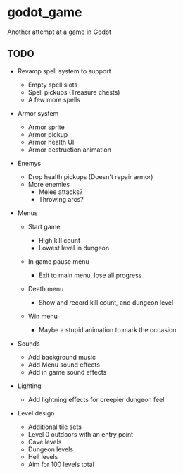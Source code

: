 # godot_game
Another attempt at a game in Godot

## TODO
* Revamp spell system to support
  * Empty spell slots
  * Spell pickups (Treasure chests)
  * A few more spells

* Armor system
  * Armor sprite
  * Armor pickup
  * Armor health UI
  * Armor destruction animation

* Enemys
  * Drop health pickups (Doesn't repair armor)
  * More enemies
    * Melee attacks?
    * Throwing arcs?

* Menus
  * Start game
    * High kill count
    * Lowest level in dungeon

  * In game pause menu
    * Exit to main menu, lose all progress
  
  * Death menu
    * Show and record kill count, and dungeon level

  * Win menu
	* Maybe a stupid animation to mark the occasion

* Sounds
  * Add background music
  * Add Menu sound effects
  * Add in game sound effects

* Lighting
  * Add lightning effects for creepier dungeon feel

* Level design
  * Additional tile sets
  * Level 0 outdoors with an entry point
  * Cave levels
  * Dungeon levels
  * Hell levels
  * Aim for 100 levels total
